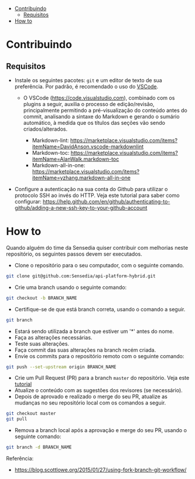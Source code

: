 <!-- TOC -->

- [Contribuindo](#contribuindo)
  - [Requisitos](#requisitos)
- [How to](#how-to)

<!-- TOC -->

# Contribuindo

## Requisitos

* Instale os seguintes pacotes: ``git`` e um editor de texto de sua preferência. Por padrão, é recomendado o uso do [VSCode](https://code.visualstudio.com).
  * O VSCode (https://code.visualstudio.com), combinado com os plugins a seguir, auxilia o processo de edição/revisão, principalmente permitindo a pré-visualização do conteúdo antes do commit, analisando a sintaxe do Markdown e gerando o sumário automático, à medida que os títulos das seções vão sendo criados/alterados.

    * Markdown-lint: https://marketplace.visualstudio.com/items?itemName=DavidAnson.vscode-markdownlint
    * Markdown-toc: https://marketplace.visualstudio.com/items?itemName=AlanWalk.markdown-toc
    * Markdown-all-in-one: https://marketplace.visualstudio.com/items?itemName=yzhang.markdown-all-in-one

* Configure a autenticação na sua conta do Github para utilizar o protocolo SSH ao invés do HTTP. Veja este tutorial para saber como configurar: https://help.github.com/en/github/authenticating-to-github/adding-a-new-ssh-key-to-your-github-account


# How to

Quando alguém do time da Sensedia quiser contribuir com melhorias neste repositório, os seguintes passos devem ser executados.

* Clone o repositório para o seu computador, com o seguinte comando.

```bash
git clone git@github.com:Sensedia/api-platform-hybrid.git
```

* Crie uma branch usando o seguinte comando: 

```bash
git checkout -b BRANCH_NAME
```

* Certifique-se de que está branch correta, usando o comando a seguir.

```bash
git branch
```

* Estará sendo utilizada a branch que estiver um '*' antes do nome.
* Faça as alterações necessárias.
* Teste suas alterações.
* Faça commit das suas alterações na branch recém criada.
* Envie os commits para o repositório remoto com o seguinte comando:

```bash
git push --set-upstream origin BRANCH_NAME
```

* Crie um Pull Request (PR) para a branch `master` do repositório. Veja este [tutorial](https://help.github.com/en/github/collaborating-with-issues-and-pull-requests/creating-a-pull-request-from-a-fork)
* Atualize o conteúdo com as sugestões dos revisores (se necessário).
* Depois de aprovado e realizado o merge do seu PR, atualize as mudanças no seu repositório local com os comandos a seguir.

```bash
git checkout master
git pull
```

* Remova a branch local após a aprovação e merge do seu PR, usando o seguinte comando:

```bash
git branch -d BRANCH_NAME
```

Referência:
* https://blog.scottlowe.org/2015/01/27/using-fork-branch-git-workflow/